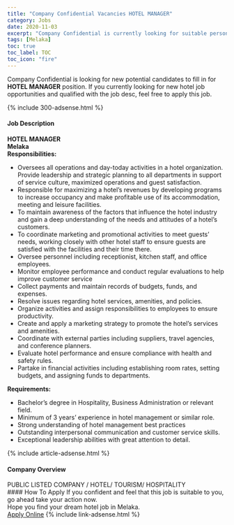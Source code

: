```yaml
---
title: "Company Confidential Vacancies HOTEL MANAGER" 
category: Jobs 
date: 2020-11-03 
excerpt: "Company Confidential is currently looking for suitable person to fill in the HOTEL MANAGER which positioned at Melaka" 
tags: [Melaka] 
toc: true 
toc_label: TOC 
toc_icon: "fire" 
--- 
```


<p>Company Confidential is looking for new potential candidates to fill in for <b>HOTEL MANAGER</b> position. If you currently looking for new hotel job opportunities and qualified with the job desc, feel free to apply this job.
</p>{% include 300-adsense.html %} 
<div><div><h4>Job Description</h4></div><div><div><span><div><div><strong>HOTEL MANAGER</strong></div><div><strong>Melaka</strong></div><div><strong>Responsibilities:</strong></div><ul><li>Oversees all operations and day-today activities in a hotel organization. Provide leadership and strategic planning to all departments in support of service culture, maximized operations and guest satisfaction.</li><li>Responsible for maximizing a hotel&#8217;s revenues by developing programs to increase occupancy and make profitable use of its accommodation, meeting and leisure facilities.</li><li>To maintain awareness of the factors that influence the hotel industry and gain a deep understanding of the needs and attitudes of a hotel&#8217;s customers.</li><li>To coordinate marketing and promotional activities to meet guests&#8217; needs, working closely with other hotel staff to ensure guests are satisfied with the facilities and their time there.</li><li>Oversee personnel including receptionist, kitchen staff, and office employees.</li><li>Monitor employee performance and conduct regular evaluations to help improve customer service</li><li>Collect payments and maintain records of budgets, funds, and expenses.</li><li>Resolve issues regarding hotel services, amenities, and policies.</li><li>Organize activities and assign responsibilities to employees to ensure productivity.</li><li>Create and apply a marketing strategy to promote the hotel&#8217;s services and amenities.</li><li>Coordinate with external parties including suppliers, travel agencies, and conference planners.</li><li>Evaluate hotel performance and ensure compliance with health and safety rules.</li><li>Partake in financial activities including establishing room rates, setting budgets, and assigning funds to departments.</li></ul><div><strong>Requirements:</strong></div><ul><li>Bachelor&#8217;s degree in Hospitality, Business Administration or relevant field.</li><li>Minimum of 3 years&#8217; experience in hotel management or similar role.</li><li>Strong understanding of hotel management best practices</li><li>Outstanding interpersonal communication and customer service skills.</li><li>Exceptional leadership abilities with great attention to detail.</li></ul></div></span></div></div></div> 
{% include article-adsense.html %} 
<div><div><h4>Company Overview</h4></div><div><div><span><div><div>PUBLIC LISTED COMPANY / HOTEL/ TOURISM/ HOSPITALITY</div></div></span></div></div></div> 
#### How To Apply 
If you confident and feel that this job is suitable to you, go ahead take your action now. <br/> 
Hope you find your dream hotel job in Melaka. <br/> 
<a href="https://www.jobstreet.com.my/en/job/hotel-manager-4415466?jobId=jobstreet-my-job-4415466&sectionRank=3&token=0~27f5c2c5-2793-4cc9-a60d-3a216a01f2d1&fr=SRP%20View%20In%20New%20Ta" class="btn btn--info" target="_blank" rel="nofollow noopenner">Apply Online</a> 
{% include link-adsense.html %} 